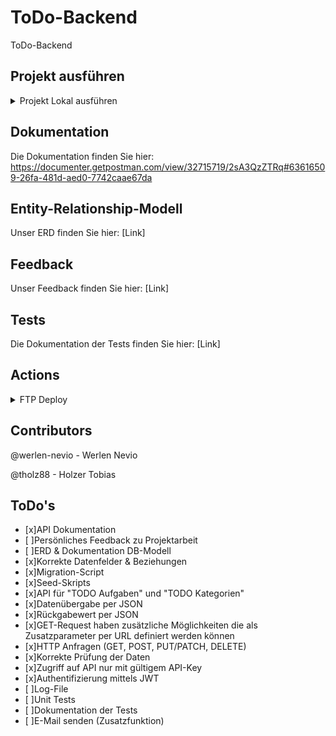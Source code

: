 # ToDo-Backend
ToDo-Backend

## Projekt ausführen
<details closed>
    <summary>Projekt Lokal ausführen</summary>
    
    copy env .env

    composer install

    php spark db:create todos

    php spark migrate

    php spark db:seed TodoSeeder

    php spark shield:setup
    --n
    --n
    --n
    --y

    php spark serve
</details>

## Dokumentation
Die Dokumentation finden Sie hier: 
https://documenter.getpostman.com/view/32715719/2sA3QzZTRq#63616509-26fa-481d-aed0-7742caae67da

## Entity-Relationship-Modell
Unser ERD finden Sie hier:
[Link]

## Feedback
Unser Feedback finden Sie hier:
[Link]

## Tests
Die Dokumentation der Tests finden Sie hier: 
[Link]

## Actions
<details closed>
    <summary>FTP Deploy</summary>
    Wir haben FTP Deploy verwendet, um automatisch die commits auf den FTP Server zu pushen
    
    https://github.com/marketplace/actions/ftp-deploy
</details>

## Contributors
@werlen-nevio - Werlen Nevio

@tholz88 - Holzer Tobias

## ToDo's
- [x]API Dokumentation
- [ ]Persönliches Feedback zu Projektarbeit
- [ ]ERD & Dokumentation DB-Modell
- [x]Korrekte Datenfelder & Beziehungen
- [x]Migration-Script
- [x]Seed-Skripts
- [x]API für "TODO Aufgaben" und "TODO Kategorien"
- [x]Datenübergabe per JSON
- [x]Rückgabewert per JSON
- [x]GET-Request haben zusätzliche Möglichkeiten die als Zusatzparameter per URL definiert werden können
- [x]HTTP Anfragen (GET, POST, PUT/PATCH, DELETE)
- [x]Korrekte Prüfung der Daten
- [x]Zugriff auf API nur mit gültigem API-Key
- [x]Authentifizierung mittels JWT
- [ ]Log-File
- [ ]Unit Tests
- [ ]Dokumentation der Tests
- [ ]E-Mail senden (Zusatzfunktion)